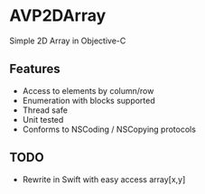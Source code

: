 # AVP2DArray

Simple 2D Array in Objective-C

## Features

- Access to elements by column/row
- Enumeration with blocks supported
- Thread safe
- Unit tested
- Conforms to NSCoding / NSCopying protocols
 
## TODO

- Rewrite in Swift with easy access array[x,y]
